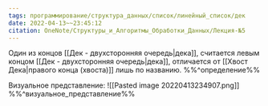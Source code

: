 ```yaml
---
tags: программирование/структура_данных/список/линейный_список/дек
date: 2022-04-13~~23:45:12
citation: OneNote/Структуры_и_Алгоритмы_Обработки_Данных/Лекция-№5
---
```

Один из концов [[Дек - двухсторонняя очередь|дека]], считается левым концом [[Дек - двухсторонняя очередь|дека]], отличается от [[Хвост Дека|правого конца (хвоста)]] лишь по названию.
%%^определение%%

Визуальное представление:
![[Pasted image 20220413234907.png]]
%%^визуальное_представление%%